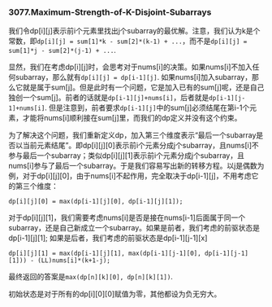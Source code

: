 ### 3077.Maximum-Strength-of-K-Disjoint-Subarrays

我们令dp[i][j]表示前i个元素里找出j个subarray的最优解。注意，我们认为k是个常数，即`dp[i][j] = sum[1]*k - sum[2]*(k-1) + ...`，而不是`dp[i][j] = sum[1]*j - sum[2]*(j-1) + ...`.

显然，我们在考虑dp[i][j]时，会思考对于nums[i]的决策。如果nums[i]不加入任何subarray，那么就有`dp[i][j] = dp[i-1][j]`. 如果nums[i]加入subarray，那么它就是属于sum[j]。但是此时有一个问题，它是加入已有的sum[j]呢，还是自己独创一个sum[j]。前者的话就是`dp[i-1][j]+nums[i]`，后者就是`dp[i-1][j-1]+nums[i]`. 但是注意到，前者要求`dp[i-1][j]`中的sum[j]必须结尾在第i-1个元素，才能将nums[i]顺利接在sum[j]里，而我们的dp定义并没有这个约束。

为了解决这个问题，我们重新定义dp，加入第三个维度表示“最后一个subarray是否以当前元素结尾”。即dp[i][j][0]表示前i个元素分成j个subarray，且nums[i]不参与最后一个subarray；类似dp[i][j][1]表示前i个元素分成j个subarray，且nums[i]参与了最后一个subarray。于是我们容易写出新的转移方程。以j是偶数为例，对于dp[i][j][0]，由于nums[i]不起作用，完全取决于dp[i-1][j]，不用考虑它的第三个维度：
```
dp[i][j][0] = max(dp[i-1][j][0], dp[i-1][j][1]);
```
对于dp[i][j][1]，我们需要考虑nums[i]是否是接在nums[i-1]后面属于同一个subarray，还是自己新成立一个subarray。如果是前者，我们考虑的前驱状态是dp[i-1][j][1]; 如果是后者，我们考虑的前驱状态是dp[i-1][j-1][x]
```
dp[i][j][1] = max(dp[i-1][j][1], max(dp[i-1][j-1][0], dp[i-1][j-1][1])) - (LL)nums[i]*(k+1-j);   
```
最终返回的答案是`max(dp[n][k][0], dp[n][k][1])`.

初始状态是对于所有的dp[i][0][0]赋值为零，其他都设为负无穷大。

